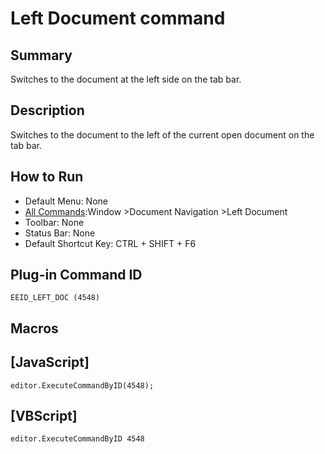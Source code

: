 # Left Document command

## Summary

Switches to the document at the left side on the tab bar.

## Description

Switches to the document to the left of the current open document on the tab bar.

## How to Run

- Default Menu: None
- [All Commands](../tools/all_commands):Window
\>Document Navigation
\>Left Document
- Toolbar: None
- Status Bar: None
- Default Shortcut Key: CTRL + SHIFT + F6

## Plug-in Command ID

```
EEID_LEFT_DOC (4548)```

## Macros

## \[JavaScript\]

```
editor.ExecuteCommandByID(4548);
```

## \[VBScript\]

```
editor.ExecuteCommandByID 4548
```

